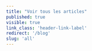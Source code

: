```yaml
---
title: "Voir tous les articles"
published: true
visible: true
link_class: 'header-link-label'
redirect: '/blog'
slug: 'all'
---
```

